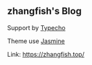 ## zhangfish's Blog

Support by [Typecho](https://github.com/typecho/typecho)

Theme use [Jasmine](https://github.com/liaocp666/Jasmine)

Link: https://zhangfish.top/
